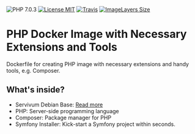 ![PHP 7.0.3](https://img.shields.io/badge/PHP-7.0.3-brightgreen.svg?style=flat-square) [![License MIT](https://img.shields.io/badge/license-MIT-blue.svg?style=flat-square)](https://opensource.org/licenses/MIT) [![Travis](https://img.shields.io/travis/Servivum/docker-php.svg?style=flat-square)](https://travis-ci.org/Servivum/docker-php) [![ImageLayers Size](https://img.shields.io/imagelayers/image-size/servivum/php/latest.svg?style=flat-square)](https://imagelayers.io/?images=servivum/php:latest)

# PHP Docker Image with Necessary Extensions and Tools

Dockerfile for creating PHP image with necessary extensions and handy tools, e.g. Composer.

## What's inside?

- Servivum Debian Base: [Read more](https://github.com/Servivum/docker-debian)
- PHP: Server-side programming language
- Composer: Package manager for PHP
- Symfony Installer: Kick-start a Symfony project within seconds.
